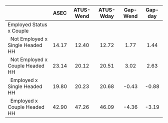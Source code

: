 
|                      |         ASEC |    ATUS-Wend |    ATUS-Wday |     Gap-Wend |      Gap-day |
| -------------------- | :----------: | :----------: | :----------: | :----------: | :----------: |
| Employed Status x Couple |              |              |              |              |              |
| &nbsp;&nbsp;Not Employed x Single Headed HH |        14.17 |        12.40 |        12.72 |         1.77 |         1.44 |
| &nbsp;&nbsp;Not Employed x Couple Headed HH |        23.14 |        20.12 |        20.51 |         3.02 |         2.63 |
| &nbsp;&nbsp;Employed x Single Headed HH |        19.80 |        20.23 |        20.68 |        -0.43 |        -0.88 |
| &nbsp;&nbsp;Employed x Couple Headed HH |        42.90 |        47.26 |        46.09 |        -4.36 |        -3.19 |

